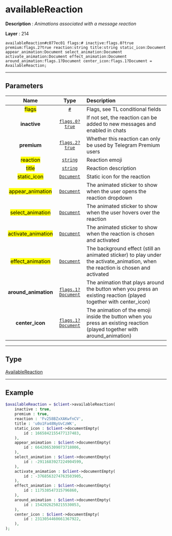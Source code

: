 # availableReaction

**Description** : *Animations associated with a message reaction*

**Layer** : 214

```tl
availableReaction#c077ec01 flags:# inactive:flags.0?true premium:flags.2?true reaction:string title:string static_icon:Document appear_animation:Document select_animation:Document activate_animation:Document effect_animation:Document around_animation:flags.1?Document center_icon:flags.1?Document = AvailableReaction;
```

---

## Parameters

| Name | Type | Description |
| :---: | :---: | :--- |
| <mark>flags</mark> | [`#`](type/#) | Flags, see TL conditional fields |
| **inactive** | [`flags.0?true`](type/true) | If not set, the reaction can be added to new messages and enabled in chats |
| **premium** | [`flags.2?true`](type/true) | Whether this reaction can only be used by Telegram Premium users |
| <mark>reaction</mark> | [`string`](type/string) | Reaction emoji |
| <mark>title</mark> | [`string`](type/string) | Reaction description |
| <mark>static_icon</mark> | [`Document`](type/Document) | Static icon for the reaction |
| <mark>appear_animation</mark> | [`Document`](type/Document) | The animated sticker to show when the user opens the reaction dropdown |
| <mark>select_animation</mark> | [`Document`](type/Document) | The animated sticker to show when the user hovers over the reaction |
| <mark>activate_animation</mark> | [`Document`](type/Document) | The animated sticker to show when the reaction is chosen and activated |
| <mark>effect_animation</mark> | [`Document`](type/Document) | The background effect (still an animated sticker) to play under the activate_animation, when the reaction is chosen and activated |
| **around_animation** | [`flags.1?Document`](type/Document) | The animation that plays around the button when you press an existing reaction (played together with center_icon) |
| **center_icon** | [`flags.1?Document`](type/Document) | The animation of the emoji inside the button when you press an existing reaction (played together with around_animation) |

---

## Type

[AvailableReaction](type/AvailableReaction)

---

## Example

```php
$availableReaction = $client->availableReaction(
	inactive : true,
	premium : true,
	reaction : 'Fv258BZxXAKwfnCV',
	title : 'u0o1Fa48NyUvCzWK',
	static_icon : $client->documentEmpty(
		id : 1665842155477137483,
	),
	appear_animation : $client->documentEmpty(
		id : 6642065309073718006,
	),
	select_animation : $client->documentEmpty(
		id : -2911683927224904599,
	),
	activate_animation : $client->documentEmpty(
		id : -3768563274763503905,
	),
	effect_animation : $client->documentEmpty(
		id : 117538547315796860,
	),
	around_animation : $client->documentEmpty(
		id : 1542026250215530053,
	),
	center_icon : $client->documentEmpty(
		id : 2313054460661367922,
	),
);
```